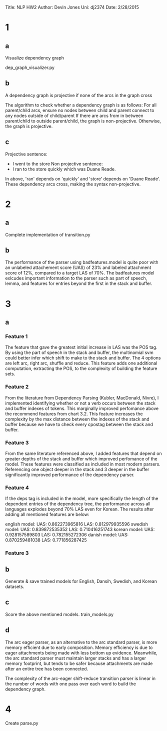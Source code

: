 Title: NLP HW2
Author: Devin Jones
Uni: dj2374
Date: 2/28/2015

# 1
## a
Visualize dependency graph

dep_graph_visualizer.py

## b
A dependency graph is projective if none of the arcs in the graph cross

The algorithm to check whether a dependency graph is as follows:
For all parent/child arcs, ensure no nodes between child and parent connect to any nodes outside of child/parent
If there are arcs from in between parent/child to outside parent/child, the graph is non-projective.
Otherwise, the graph is projective.  

## c
Projective sentence:
* I went to the store
Non projective sentence:
* I ran to the store quickly which was Duane Reade. 

In above, 'ran' depends on 'quickly' and 'store' depends on 'Duane Reade'. These dependency arcs cross, making the syntax non-projective.


# 2
## a
Complete implementation of transition.py

## b
The performance of the parser using badfeatures.model is quite poor with an unlabeled attachement score (UAS) of 23% and labeled attachment score of 12%, compared to a target LAS of 70%. The badfeatures model exlcudes important information to the parser such as part of speech, lemma, and features for entries beyond the first in the stack and buffer. 

# 3
## a
### Feature 1
The feature that gave the greatest initial increase in LAS was the POS tag. By using the part of speech in the stack and buffer, the multinomial svm could better infer which shift to make to the stack and buffer. The 4 options are left arc, right arc, shuffle and reduce. This feature adds one additional computation, extracting the POS, to the complexity of building the feature sets. 

### Feature 2
From the literature from Dependency Parsing (Kubler, MacDonald, Nivre), I implemented identifying whether or not a verb occurs between the stack and buffer indexes of tokens. This marginally improved perfomance above the recommend features from chart 3.2. This feature increases the complexity by the max distance between the indexes of the stack and buffer because we have to check every cpostag between the stack and buffer. 

### Feature 3
From the same literature referenced above, I added features that depend on greater depths of the stack and buffer which improved perfomance of the model. These features were classified as included in most modern parsers. Referencing one object deeper in the stack and 3 deeper in the buffer significantly improved performance of the dependency parser. 

### Feature 4
If the deps tag is included in the model, more specifically the length of the dependent entries of the dependency tree, the performance across all languages explodes beyond 70% LAS even for Korean. The results after adding all mentioned features are below:

english model:
UAS: 0.862273965816
LAS: 0.812979935596
swedish model:
UAS: 0.839872535352
LAS: 0.710416251743
korean model:
UAS: 0.928157589803
LAS: 0.782155272306
danish model:
UAS: 0.870259481038
LAS: 0.771856287425


### Feature 3

## b 
Generate & save trained models for English, Dansih, Swedish, and Korean datasets.

## c
Score the above mentioned models. 
train_models.py

## d
The arc eager parser, as an alternative to the arc standard parser, is more memory efficient due to early composition. Memory efficiency is due to eager attachments being made with less bottom up evidence. Meanwhile, the arc standard parser must maintain larger stacks and has a larger memory footprint, but tends to be safer because attachments are made after an entire tree has been connected. 

The complexity of the arc-eager shift-reduce transition parser is linear in the number of words with one pass over each word to build the dependency graph. 

# 4
Create parse.py

